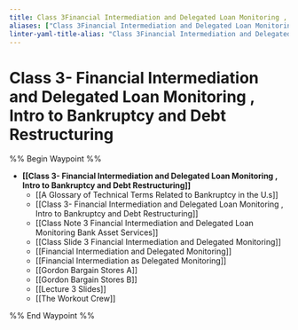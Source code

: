 ```yaml
---
title: Class 3Financial Intermediation and Delegated Loan Monitoring ,  Intro to Bankruptcy and Debt Restructuring
aliases: ["Class 3Financial Intermediation and Delegated Loan Monitoring ,  Intro to Bankruptcy and Debt Restructuring"]
linter-yaml-title-alias: "Class 3Financial Intermediation and Delegated Loan Monitoring ,  Intro to Bankruptcy and Debt Restructuring"
---
```

# Class 3- Financial Intermediation and Delegated Loan Monitoring , Intro to Bankruptcy and Debt Restructuring

%% Begin Waypoint %%
- **[[Class 3- Financial Intermediation and Delegated Loan Monitoring , Intro to Bankruptcy and Debt Restructuring]]**
	- [[A Glossary of Technical Terms Related to Bankruptcy in the U.s]]
	- [[Class 3- Financial Intermediation and Delegated Loan Monitoring , Intro to Bankruptcy and Debt Restructuring]]
	- [[Class Note 3 Financial Intermediation and Delegated Loan Monitoring Bank Asset Services]]
	- [[Class Slide 3 Financial Intermediation and Delegated Monitoring]]
	- [[Financial Intermediation and Delegated Monitoring]]
	- [[Financial Intermediation as Delegated Monitoring]]
	- [[Gordon Bargain Stores A]]
	- [[Gordon Bargain Stores B]]
	- [[Lecture 3 Slides]]
	- [[The Workout Crew]]

%% End Waypoint %%
